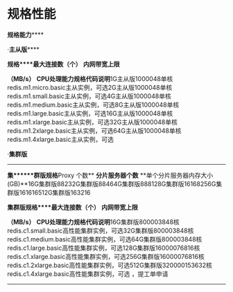 # **规格性能**

**规格能力******

·**主从版******

**规格****最大连接数（个）**
**内网带宽上限**

**（MB/s）**
**CPU处理能力****规格代码****说明**1G主从版1000048单核redis.m1.micro.basic主从实例，可选2G主从版1000048单核redis.m1.small.basic主从实例，可选4G主从版1000048单核redis.m1.medium.basic主从实例，可选8G主从版1000048单核redis.m1.large.basic主从实例，可选16G主从版1000048单核redis.m1.xlarge.basic主从实例，可选32G主从版1000048单核redis.m1.2xlarge.basic主从实例，可选64G主从版1000048单核redis.m1.4xlarge.basic主从实例，可选

·**集群版**

****
****集********群版**规格****Proxy 个数**
**分片服务器个数**
**单个分片服务器内存大小(GB)**16G集群版88232G集群版88464G集群版888128G集群版16168256G集群版161616512G集群版163216

**集群版规格****最大连接数（个）**
**内网带宽上限**

****（MB/s）****
**CPU处理能力****规格代码****说明**16G集群版800003848核redis.c1.small.basic高性能集群实例，可选32G集群版800003848核redis.c1.medium.basic高性能集群实例，可选64G集群版800003848核redis.c1.large.basic高性能集群实例，可选128G集群版16000076816核redis.c1.xlarge.basic高性能集群实例，可选256G集群版16000076816核redis.c1.2xlarge.basic高性能集群实例，可选512G集群版320000153632核redis.c1.4xlarge.basic高性能集群实例，可选 ，提工单申请

****